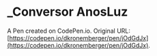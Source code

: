 # _Conversor AnosLuz

A Pen created on CodePen.io. Original URL: [https://codepen.io/dkronemberger/pen/jOdGdJx](https://codepen.io/dkronemberger/pen/jOdGdJx).

